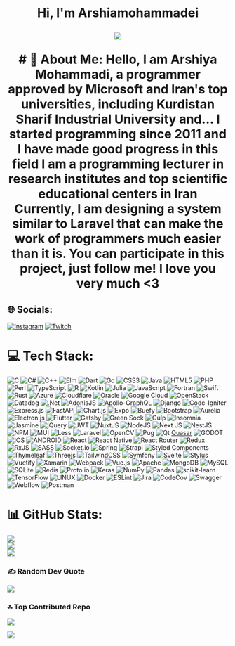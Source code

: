 <h1 align="center">
Hi, I'm Arshiamohammadei
<br/>
<p align="center">
  <a href="https://github.com/DenverCoder1/readme-typing-svg"><img src="https://readme-typing-svg.herokuapp.com?lines=Arshiamohammadei;Computer+Science+Student;Full+Stack+Web+Developer;DS%20|%20AI%20|%20ML%20Enthusiastic;Always%20learning%20new%20things&center=true&width=380&height=45"></a>
</p>
# 💫 About Me:
Hello, I am Arshiya Mohammadi, a programmer approved by Microsoft and Iran's top universities, including Kurdistan Sharif Industrial University and...
I started programming since 2011 and I have made good progress in this field
I am a programming lecturer in research institutes and top scientific educational centers in Iran
Currently, I am designing a system similar to Laravel that can make the work of programmers much easier than it is.
You can participate in this project, just follow me!
I love you very much <3

## 🌐 Socials:
[![Instagram](https://img.shields.io/badge/Instagram-%23E4405F.svg?logo=Instagram&logoColor=white)](https://instagram.com/arshiamohammadei) [![Twitch](https://img.shields.io/badge/Twitch-%239146FF.svg?logo=Twitch&logoColor=white)](https://twitch.tv/arshiamohammadei) 

# 💻 Tech Stack:
![C](https://img.shields.io/badge/c-%2300599C.svg?style=flat&logo=c&logoColor=white) ![C#](https://img.shields.io/badge/c%23-%23239120.svg?style=flat&logo=c-sharp&logoColor=white) ![C++](https://img.shields.io/badge/c++-%2300599C.svg?style=flat&logo=c%2B%2B&logoColor=white) ![Elm](https://img.shields.io/badge/Elm-60B5CC?style=flat&logo=elm&logoColor=white) ![Dart](https://img.shields.io/badge/dart-%230175C2.svg?style=flat&logo=dart&logoColor=white) ![Go](https://img.shields.io/badge/go-%2300ADD8.svg?style=flat&logo=go&logoColor=white) ![CSS3](https://img.shields.io/badge/css3-%231572B6.svg?style=flat&logo=css3&logoColor=white) ![Java](https://img.shields.io/badge/java-%23ED8B00.svg?style=flat&logo=java&logoColor=white) ![HTML5](https://img.shields.io/badge/html5-%23E34F26.svg?style=flat&logo=html5&logoColor=white) ![PHP](https://img.shields.io/badge/php-%23777BB4.svg?style=flat&logo=php&logoColor=white) ![Perl](https://img.shields.io/badge/perl-%2339457E.svg?style=flat&logo=perl&logoColor=white) ![TypeScript](https://img.shields.io/badge/typescript-%23007ACC.svg?style=flat&logo=typescript&logoColor=white) ![R](https://img.shields.io/badge/r-%23276DC3.svg?style=flat&logo=r&logoColor=white) ![Kotlin](https://img.shields.io/badge/kotlin-%230095D5.svg?style=flat&logo=kotlin&logoColor=white) ![Julia](https://img.shields.io/badge/-Julia-9558B2?style=flat&logo=julia&logoColor=white) ![JavaScript](https://img.shields.io/badge/javascript-%23323330.svg?style=flat&logo=javascript&logoColor=%23F7DF1E) ![Fortran](https://img.shields.io/badge/Fortran-%23734F96.svg?style=flat&logo=fortran&logoColor=white) ![Swift](https://img.shields.io/badge/swift-F54A2A?style=flat&logo=swift&logoColor=white) ![Rust](https://img.shields.io/badge/rust-%23000000.svg?style=flat&logo=rust&logoColor=white) ![Azure](https://img.shields.io/badge/azure-%230072C6.svg?style=flat&logo=azure-devops&logoColor=white) ![Cloudflare](https://img.shields.io/badge/Cloudflare-F38020?style=flat&logo=Cloudflare&logoColor=white) ![Oracle](https://img.shields.io/badge/Oracle-F80000?style=flat&logo=oracle&logoColor=white) ![Google Cloud](https://img.shields.io/badge/Google%20Cloud-%234285F4.svg?style=flat&logo=google-cloud&logoColor=white) ![OpenStack](https://img.shields.io/badge/Openstack-%23f01742.svg?style=flat&logo=openstack&logoColor=white) ![Datadog](https://img.shields.io/badge/datadog-%23632CA6.svg?style=flat&logo=datadog&logoColor=white) ![.Net](https://img.shields.io/badge/.NET-5C2D91?style=flat&logo=.net&logoColor=white) ![AdonisJS](https://img.shields.io/badge/adonisjs-%23220052.svg?style=flat&logo=adonisjs&logoColor=white) ![Apollo-GraphQL](https://img.shields.io/badge/-ApolloGraphQL-311C87?style=flat&logo=apollo-graphql) ![Django](https://img.shields.io/badge/django-%23092E20.svg?style=flat&logo=django&logoColor=white) ![Code-Igniter](https://img.shields.io/badge/CodeIgniter-%23EF4223.svg?style=flat&logo=codeIgniter&logoColor=white) ![Express.js](https://img.shields.io/badge/express.js-%23404d59.svg?style=flat&logo=express&logoColor=%2361DAFB) ![FastAPI](https://img.shields.io/badge/FastAPI-005571?style=flat&logo=fastapi) ![Chart.js](https://img.shields.io/badge/chart.js-F5788D.svg?style=flat&logo=chart.js&logoColor=white) ![Expo](https://img.shields.io/badge/expo-1C1E24?style=flat&logo=expo&logoColor=#D04A37) ![Buefy](https://img.shields.io/badge/Buefy-7957D5?style=flat&logo=buefy&logoColor=48289E) ![Bootstrap](https://img.shields.io/badge/bootstrap-%23563D7C.svg?style=flat&logo=bootstrap&logoColor=white) ![Aurelia](https://img.shields.io/badge/aurelia-%23ED2B88.svg?style=flat&logo=aurelia&logoColor=fff) ![Electron.js](https://img.shields.io/badge/Electron-191970?style=flat&logo=Electron&logoColor=white) ![Flutter](https://img.shields.io/badge/Flutter-%2302569B.svg?style=flat&logo=Flutter&logoColor=white) ![Gatsby](https://img.shields.io/badge/Gatsby-%23663399.svg?style=flat&logo=gatsby&logoColor=white) ![Green Sock](https://img.shields.io/badge/green%20sock-88CE02?style=flat&logo=greensock&logoColor=white) ![Gulp](https://img.shields.io/badge/GULP-%23CF4647.svg?style=flat&logo=gulp&logoColor=white) ![Insomnia](https://img.shields.io/badge/Insomnia-black?style=flat&logo=insomnia&logoColor=5849BE) ![Jasmine](https://img.shields.io/badge/jasmine-%238A4182.svg?style=flat&logo=jasmine&logoColor=white) ![jQuery](https://img.shields.io/badge/jquery-%230769AD.svg?style=flat&logo=jquery&logoColor=white) ![JWT](https://img.shields.io/badge/JWT-black?style=flat&logo=JSON%20web%20tokens) ![NuxtJS](https://img.shields.io/badge/Nuxt-black?style=flat&logo=nuxt.js&logoColor=white) ![NodeJS](https://img.shields.io/badge/node.js-6DA55F?style=flat&logo=node.js&logoColor=white) ![Next JS](https://img.shields.io/badge/Next-black?style=flat&logo=next.js&logoColor=white) ![NestJS](https://img.shields.io/badge/nestjs-%23E0234E.svg?style=flat&logo=nestjs&logoColor=white) ![NPM](https://img.shields.io/badge/NPM-%23000000.svg?style=flat&logo=npm&logoColor=white) ![MUI](https://img.shields.io/badge/MUI-%230081CB.svg?style=flat&logo=material-ui&logoColor=white) ![Less](https://img.shields.io/badge/less-2B4C80?style=flat&logo=less&logoColor=white) ![Laravel](https://img.shields.io/badge/laravel-%23FF2D20.svg?style=flat&logo=laravel&logoColor=white) ![OpenCV](https://img.shields.io/badge/opencv-%23white.svg?style=flat&logo=opencv&logoColor=white) ![Pug](https://img.shields.io/badge/Pug-FFF?style=flat&logo=pug&logoColor=A86454) ![Qt](https://img.shields.io/badge/Qt-%23217346.svg?style=flat&logo=Qt&logoColor=white) [Quasar](https://img.shields.io/badge/Quasar-16B7FB?style=flat&logo=quasar&logoColor=black) ![GODOT](https://img.shields.io/badge/godot-3582bb.svg?style=flat&logo=godot-engine&logoColor=white) ![IOS](https://img.shields.io/badge/IOS-%2320232a.svg?style=flat&logo=apple&logoColor=white) ![ANDROID](https://img.shields.io/badge/android-%2320232a.svg?style=flat&logo=android&logoColor=%a4c639) ![React](https://img.shields.io/badge/react-%2320232a.svg?style=flat&logo=react&logoColor=%2361DAFB) ![React Native](https://img.shields.io/badge/react_native-%2320232a.svg?style=flat&logo=react&logoColor=%2361DAFB) ![React Router](https://img.shields.io/badge/React_Router-CA4245?style=flat&logo=react-router&logoColor=white) ![Redux](https://img.shields.io/badge/redux-%23593d88.svg?style=flat&logo=redux&logoColor=white) ![RxJS](https://img.shields.io/badge/rxjs-%23B7178C.svg?style=flat&logo=reactivex&logoColor=white) ![SASS](https://img.shields.io/badge/SASS-hotpink.svg?style=flat&logo=SASS&logoColor=white) ![Socket.io](https://img.shields.io/badge/Socket.io-black?style=flat&logo=socket.io&badgeColor=010101) ![Spring](https://img.shields.io/badge/spring-%236DB33F.svg?style=flat&logo=spring&logoColor=white) ![Strapi](https://img.shields.io/badge/strapi-%232E7EEA.svg?style=flat&logo=strapi&logoColor=white) ![Styled Components](https://img.shields.io/badge/styled--components-DB7093?style=flat&logo=styled-components&logoColor=white) ![Thymeleaf](https://img.shields.io/badge/Thymeleaf-%23005C0F.svg?style=flat&logo=Thymeleaf&logoColor=white) ![Threejs](https://img.shields.io/badge/threejs-black?style=flat&logo=three.js&logoColor=white) ![TailwindCSS](https://img.shields.io/badge/tailwindcss-%2338B2AC.svg?style=flat&logo=tailwind-css&logoColor=white) ![Symfony](https://img.shields.io/badge/symfony-%23000000.svg?style=flat&logo=symfony&logoColor=white) ![Svelte](https://img.shields.io/badge/svelte-%23f1413d.svg?style=flat&logo=svelte&logoColor=white) ![Stylus](https://img.shields.io/badge/stylus-%23ff6347.svg?style=flat&logo=stylus&logoColor=white) ![Vuetify](https://img.shields.io/badge/Vuetify-1867C0?style=flat&logo=vuetify&logoColor=AEDDFF) ![Xamarin](https://img.shields.io/badge/Xamarin-3199DC?style=flat&logo=xamarin&logoColor=white) ![Webpack](https://img.shields.io/badge/webpack-%238DD6F9.svg?style=flat&logo=webpack&logoColor=black) ![Vue.js](https://img.shields.io/badge/vuejs-%2335495e.svg?style=flat&logo=vuedotjs&logoColor=%234FC08D) ![Apache](https://img.shields.io/badge/apache-%23D42029.svg?style=flat&logo=apache&logoColor=white) ![MongoDB](https://img.shields.io/badge/MongoDB-%234ea94b.svg?style=flat&logo=mongodb&logoColor=white) ![MySQL](https://img.shields.io/badge/mysql-%2300f.svg?style=flat&logo=mysql&logoColor=white) ![SQLite](https://img.shields.io/badge/sqlite-%2307405e.svg?style=flat&logo=sqlite&logoColor=white) ![Redis](https://img.shields.io/badge/redis-%23DD0031.svg?style=flat&logo=redis&logoColor=white) ![Proto.io](https://img.shields.io/badge/Proto.io-161637?style=flat&logo=proto.io&logoColor=00e5ff) ![Keras](https://img.shields.io/badge/Keras-%23D00000.svg?style=flat&logo=Keras&logoColor=white) ![NumPy](https://img.shields.io/badge/numpy-%23013243.svg?style=flat&logo=numpy&logoColor=white) ![Pandas](https://img.shields.io/badge/pandas-%23150458.svg?style=flat&logo=pandas&logoColor=white) ![scikit-learn](https://img.shields.io/badge/scikit--learn-%23F7931E.svg?style=flat&logo=scikit-learn&logoColor=white) ![TensorFlow](https://img.shields.io/badge/TensorFlow-%23FF6F00.svg?style=flat&logo=TensorFlow&logoColor=white) ![LINUX](https://img.shields.io/badge/Linux-FCC624?style=flat&logo=linux&logoColor=black) ![Docker](https://img.shields.io/badge/docker-%230db7ed.svg?style=flat&logo=docker&logoColor=white) ![ESLint](https://img.shields.io/badge/ESLint-4B3263?style=flat&logo=eslint&logoColor=white) ![Jira](https://img.shields.io/badge/jira-%230A0FFF.svg?style=flat&logo=jira&logoColor=white) ![CodeCov](https://img.shields.io/badge/codecov-%23ff0077.svg?style=flat&logo=codecov&logoColor=white) ![Swagger](https://img.shields.io/badge/-Swagger-%23Clojure?style=flat&logo=swagger&logoColor=white) ![Webflow](https://img.shields.io/badge/Webflow-4353FF?style=flat&logo=webflow&logoColor=white) ![Postman](https://img.shields.io/badge/Postman-FF6C37?style=flat&logo=postman&logoColor=white)
# 📊 GitHub Stats:
![](https://github-readme-stats.vercel.app/api?username=arshiamohammadei85&theme=dark&hide_border=false&include_all_commits=true&count_private=true)<br/>
![](https://github-readme-streak-stats.herokuapp.com/?user=arshiamohammadei85&theme=dark&hide_border=false)<br/>
![](https://github-readme-stats.vercel.app/api/top-langs/?username=arshiamohammadei85&theme=dark&hide_border=false&include_all_commits=true&count_private=true&layout=compact)

### ✍️ Random Dev Quote
![](https://quotes-github-readme.vercel.app/api?type=horizontal&theme=radical)

### 🔝 Top Contributed Repo
![](https://github-contributor-stats.vercel.app/api?username=arshiamohammadei85&limit=5&theme=dark&combine_all_yearly_contributions=true)

[![](https://visitcount.itsvg.in/api?id=arshiamohammadei85&icon=4&color=1)](https://visitcount.itsvg.in)

<!-- Proudly created with GPRM ( https://gprm.itsvg.in ) -->
